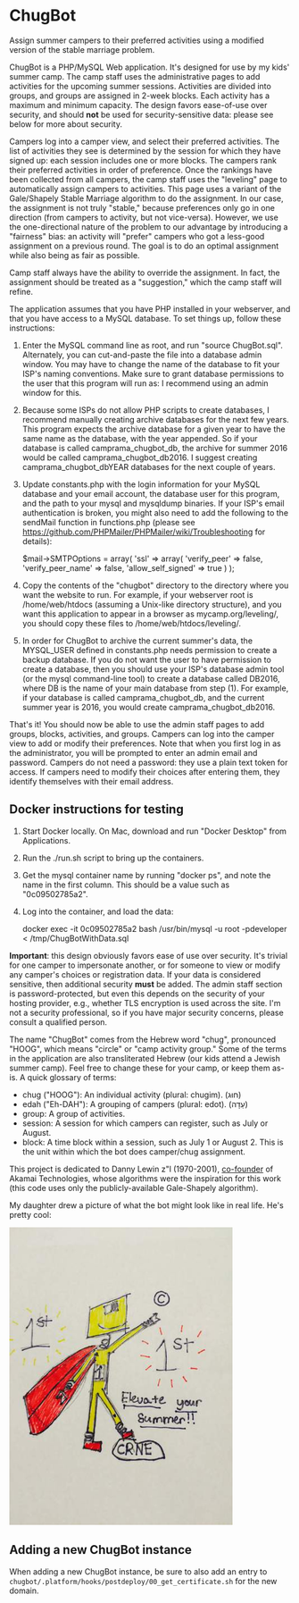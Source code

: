 # ChugBot
Assign summer campers to their preferred activities using a modified version of the stable marriage problem.

ChugBot is a PHP/MySQL Web application.  It's designed for use by my kids' summer camp.  The camp staff uses the administrative pages to add activities for the upcoming summer sessions.  Activities are divided into groups, and groups are assigned in 2-week blocks.  Each activity has a maximum and minimum capacity.  The design favors ease-of-use over security, and should **not** be used for security-sensitive data: please see below for more about security.

Campers log into a camper view, and select their preferred activities.  The list of activities they see is determined by the session for which they have signed up: each session includes one or more blocks.  The campers rank their preferred activities in order of preference.  Once the rankings have been collected from all campers, the camp staff uses the "leveling" page to automatically assign campers to activities.  This page uses a variant of the Gale/Shapely Stable Marriage algorithm to do the assignment.  In our case, the assignment is not truly "stable," because preferences only go in one direction (from campers to activity, but not vice-versa).  However, we use the one-directional nature of the problem to our advantage by introducing a "fairness" bias: an activity will "prefer" campers who got a less-good assignment on a previous round.  The goal is to do an optimal assignment while also being as fair as possible.

Camp staff always have the ability to override the assignment.  In fact, the assignment should be treated as a "suggestion," which the camp staff will refine.

The application assumes that you have PHP installed in your webserver, and that you have access to a MySQL database.  To set things up, follow these instructions:

1. Enter the MySQL command line as root, and run "source ChugBot.sql". Alternately, you can cut-and-paste the file into a database admin window.  You may have to change the name of the database to fit your ISP's naming conventions.  Make sure to grant database permissions to the user that this program will run as: I recommend using an admin window for this.
2. Because some ISPs do not allow PHP scripts to create databases, I recommend manually creating archive databases for the next few years.  This program expects the archive database for a given year to have the same name as the database, with the year appended.  So if your database is called camprama_chugbot_db, the archive for summer 2016 would be called camprama_chugbot_db2016.  I suggest creating camprama_chugbot_dbYEAR databases for the next couple of years.
3. Update constants.php with the login information for your MySQL database and your email account, the database user for this program, and the path to your mysql and mysqldump binaries.  If your ISP's email authentication is broken, you might also need to add the following to the sendMail function in functions.php (please see https://github.com/PHPMailer/PHPMailer/wiki/Troubleshooting for details):

    $mail->SMTPOptions = array(
        'ssl' => array(
            'verify_peer' => false,
            'verify_peer_name' => false,
            'allow_self_signed' => true
        )
    );

4. Copy the contents of the "chugbot" directory to the directory where you want the website to run.  For example, if your webserver root is /home/web/htdocs (assuming a Unix-like directory structure), and you want this application to appear in a browser as mycamp.org/leveling/, you should copy these files to /home/web/htdocs/leveling/.
5. In order for ChugBot to archive the current summer's data, the MYSQL_USER defined in constants.php needs permission to create a backup database.  If you do not want the user to have permission to create a database, then you should use your ISP's database admin tool (or the mysql command-line tool) to create a database called DB2016, where DB is the name of your main database from step (1).  For example, if your database is called camprama_chugbot_db, and the current summer year is 2016, you would create camprama_chugbot_db2016.

That's it!  You should now be able to use the admin staff pages to add groups, blocks, activities, and groups.  Campers can log into the camper view to add or modify their preferences.  Note that when you first log in as the administrator, you will be prompted to enter an admin email and password.  Campers do not need a password: they use a plain text token for access.  If campers need to modify their choices after entering them, they identify themselves with their email address.

## Docker instructions for testing

1. Start Docker locally. On Mac, download and run "Docker Desktop" from Applications.

2. Run the ./run.sh script to bring up the containers.

3. Get the mysql container name by running "docker ps", and note the name in the first column. This should be a value such as "0c09502785a2".

4. Log into the container, and load the data:

   docker exec -it 0c09502785a2 bash
   /usr/bin/mysql -u root -pdeveloper < /tmp/ChugBotWithData.sql
   

**Important**: this design obviously favors ease of use over security.  It's trivial for one camper to impersonate another, or for someone to view or modify any camper's choices or registration data.  If your data is considered sensitive, then additional security **must** be added.  The admin staff section is password-protected, but even this depends on the security of your hosting provider, e.g., whether TLS encryption is used across the site.  I'm not a security professional, so if you have major security concerns, please consult a qualified person.

The name "ChugBot" comes from the Hebrew word "chug", pronounced "HOOG", which means "circle" or "camp activity group." Some of the terms in the application are also transliterated Hebrew (our kids attend a Jewish summer camp).  Feel free to change these for your camp, or keep them as-is.  A quick glossary of terms:

- chug ("HOOG"): An individual activity (plural: chugim). (חוּג)
- edah ("Eh-DAH"): A grouping of campers (plural: edot). (עֵדָה)
- group: A group of activities.
- session: A session for which campers can register, such as July or August.
- block: A time block within a session, such as July 1 or August 2.  This is the unit within which the bot does camper/chug assignment.

This project is dedicated to Danny Lewin z"l (1970-2001), [co-founder](https://www.akamai.com/us/en/about/leadership/executive-team/akamai-remembers-danny-lewin.jsp) of Akamai Technologies, whose algorithms were the inspiration for this work (this code uses only the publicly-available Gale-Shapely algorithm).

My daughter drew a picture of what the bot might look like in real life.  He's pretty cool:

![bot image](chugbot/images/ChugBot.JPG?raw=true)

## Adding a new ChugBot instance
When adding a new ChugBot instance, be sure to also add an entry to
`chugbot/.platform/hooks/postdeploy/00_get_certificate.sh` for the new domain.
